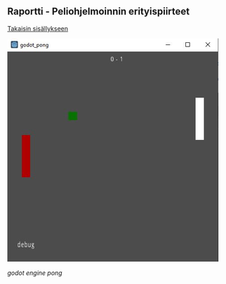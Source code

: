 ## Raportti - Peliohjelmoinnin erityispiirteet

[Takaisin sisällykseen](https://github.com/Shinpai/Peliteknologia)



![gdpong](img/s1_01.JPG)

*godot engine pong*
